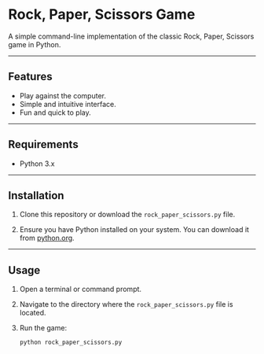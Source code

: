 # Rock, Paper, Scissors Game

A simple command-line implementation of the classic Rock, Paper, Scissors game in Python.

---

## Features
- Play against the computer.
- Simple and intuitive interface.
- Fun and quick to play.

---

## Requirements
- Python 3.x

---

## Installation

1. Clone this repository or download the `rock_paper_scissors.py` file.

2. Ensure you have Python installed on your system. You can download it from [python.org](https://www.python.org/).

---

## Usage

1. Open a terminal or command prompt.

2. Navigate to the directory where the `rock_paper_scissors.py` file is located.

3. Run the game:
   ```bash
   python rock_paper_scissors.py
